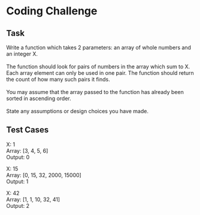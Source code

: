 # Coding Challenge

## Task

Write a function which takes 2 parameters: an array of whole numbers and an integer X. <br><br>
The function should look for pairs of numbers in the array which sum to X. Each array element can only be used in one pair. The function should return the count of how many such pairs it finds. <br><br>
You may assume that the array passed to the function has already been sorted in ascending order. <br><br>
State any assumptions or design choices you have made.

## Test Cases

X: 1 <br>
Array: [3, 4, 5, 6] <br>
Output: 0

X: 15 <br>
Array: [0, 15, 32, 2000, 15000] <br>
Output: 1

X: 42 <br>
Array: [1, 1, 10, 32, 41] <br>
Output: 2
